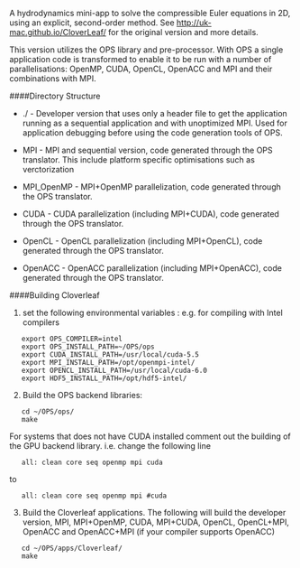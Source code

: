 A hydrodynamics mini-app to solve the compressible Euler equations in 2D,
using an explicit, second-order method. See http://uk-mac.github.io/CloverLeaf/
for the original version and more details.

This version utilizes the OPS library and pre-processor. With OPS a single
application code is transformed to enable it to be run with a number of
parallelisations: OpenMP, CUDA, OpenCL, OpenACC and MPI and their
combinations with MPI.

####Directory Structure

* ./ - Developer version that uses only a header file to get the application
running as a sequential application and with unoptimized MPI. Used for application
debugging before using the code generation tools of OPS.

* MPI - MPI and sequential version, code generated through the OPS translator. This
include platform specific optimisations such as verctorization

* MPI_OpenMP - MPI+OpenMP parallelization, code generated through the OPS translator.

* CUDA - CUDA parallelization (including MPI+CUDA), code generated through the OPS translator.

* OpenCL - OpenCL parallelization (including MPI+OpenCL), code generated through the OPS translator.

* OpenACC - OpenACC parallelization (including MPI+OpenACC), code generated through the OPS translator.

####Building Cloverleaf

1. set the following environmental variables : e.g. for compiling with Intel compilers
```
   export OPS_COMPILER=intel
   export OPS_INSTALL_PATH=~/OPS/ops
   export CUDA_INSTALL_PATH=/usr/local/cuda-5.5
   export MPI_INSTALL_PATH=/opt/openmpi-intel/
   export OPENCL_INSTALL_PATH=/usr/local/cuda-6.0
   export HDF5_INSTALL_PATH=/opt/hdf5-intel/
```
2. Build the OPS backend libraries:
```
   cd ~/OPS/ops/
   make
```
   For systems that does not have CUDA installed comment out the building of the GPU backend library.
   i.e. change the following line
```
   all: clean core seq openmp mpi cuda
```
   to
```
   all: clean core seq openmp mpi #cuda
```

3. Build the Cloverleaf applications. The following will build the developer version, MPI, MPI+OpenMP, CUDA, MPI+CUDA, OpenCL, OpenCL+MPI, OpenACC and OpenACC+MPI (if your compiler supports OpenACC)
```
   cd ~/OPS/apps/Cloverleaf/
   make
```